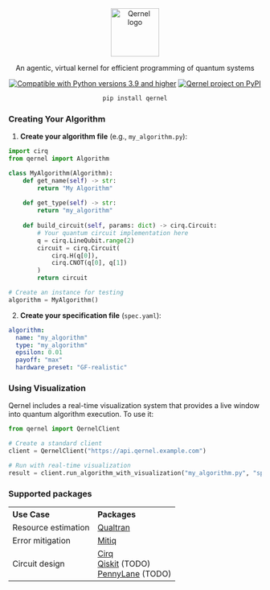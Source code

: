 <div align="center">
<img alt="Qernel logo" width="96px" src="https://www.dojoquantum.com/_next/image?url=%2Fquantum-computing.png&w=96&q=75">
<br>

An agentic, virtual kernel for efficient programming of quantum systems

[![Compatible with Python versions 3.9 and higher](https://img.shields.io/badge/Python-3.9+-6828b2.svg?style=flat-square&logo=python&logoColor=white)](https://www.python.org/downloads/)
[![Qernel project on PyPI](https://img.shields.io/pypi/v/qernel.svg?logo=python&logoColor=white&label=PyPI&style=flat-square&color=9d3bb8)](https://pypi.org/project/qernel)

```bash
pip install qernel
```
</div>

### Creating Your Algorithm

1. **Create your algorithm file** (e.g., `my_algorithm.py`):
```python
import cirq
from qernel import Algorithm

class MyAlgorithm(Algorithm):
    def get_name(self) -> str:
        return "My Algorithm"
    
    def get_type(self) -> str:
        return "my_algorithm"
    
    def build_circuit(self, params: dict) -> cirq.Circuit:
        # Your quantum circuit implementation here
        q = cirq.LineQubit.range(2)
        circuit = cirq.Circuit(
            cirq.H(q[0]),
            cirq.CNOT(q[0], q[1])
        )
        return circuit

# Create an instance for testing
algorithm = MyAlgorithm()
```

2. **Create your specification file** (`spec.yaml`):
```yaml
algorithm:
  name: "my_algorithm"
  type: "my_algorithm"
  epsilon: 0.01
  payoff: "max"
  hardware_preset: "GF-realistic"
```

### Using Visualization

Qernel includes a real-time visualization system that provides a live window into quantum algorithm execution. To use it:

```python
from qernel import QernelClient

# Create a standard client
client = QernelClient("https://api.qernel.example.com")

# Run with real-time visualization
result = client.run_algorithm_with_visualization("my_algorithm.py", "spec.yaml")
```

### Supported packages

<div align="left">

<table>
<tr>
<th align="left">Use Case</th>
<th align="left">Packages</th>
</tr>
<tr>
<td>Resource estimation</td>
<td><a href="https://github.com/quantumlib/qualtran">Qualtran</a></td>
</tr>
<tr>
<td>Error mitigation</td>
<td><a href="https://github.com/unitaryfund/mitiq">Mitiq</a></td>
</tr>
<tr>
<td>Circuit design</td>
<td>
<a href="https://github.com/quantumlib/cirq">Cirq</a><br>
<a href="https://github.com/Qiskit/qiskit">Qiskit</a> (TODO)<br>
<a href="https://github.com/PennyLaneAI/pennylane">PennyLane</a> (TODO)
</td>
</tr>
</table>

</div>